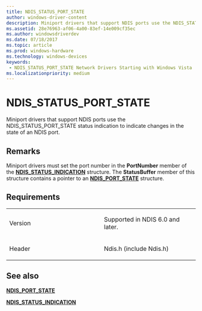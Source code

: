```yaml
---
title: NDIS_STATUS_PORT_STATE
author: windows-driver-content
description: Miniport drivers that support NDIS ports use the NDIS_STATUS_PORT_STATE status indication to indicate changes in the state of an NDIS port.
ms.assetid: 28e76963-af06-4a00-83ef-14e009cf35ec
ms.author: windowsdriverdev 
ms.date: 07/18/2017 
ms.topic: article 
ms.prod: windows-hardware 
ms.technology: windows-devices 
keywords:
 - NDIS_STATUS_PORT_STATE Network Drivers Starting with Windows Vista
ms.localizationpriority: medium
---
```


# NDIS\_STATUS\_PORT\_STATE


Miniport drivers that support NDIS ports use the NDIS\_STATUS\_PORT\_STATE status indication to indicate changes in the state of an NDIS port.

Remarks
-------

Miniport drivers must set the port number in the **PortNumber** member of the [**NDIS\_STATUS\_INDICATION**](https://msdn.microsoft.com/library/windows/hardware/ff567373) structure. The **StatusBuffer** member of this structure contains a pointer to an [**NDIS\_PORT\_STATE**](https://msdn.microsoft.com/library/windows/hardware/ff566800) structure.

Requirements
------------

<table>
<colgroup>
<col width="50%" />
<col width="50%" />
</colgroup>
<tbody>
<tr class="odd">
<td><p>Version</p></td>
<td><p>Supported in NDIS 6.0 and later.</p></td>
</tr>
<tr class="even">
<td><p>Header</p></td>
<td>Ndis.h (include Ndis.h)</td>
</tr>
</tbody>
</table>

## See also


[**NDIS\_PORT\_STATE**](https://msdn.microsoft.com/library/windows/hardware/ff566800)

[**NDIS\_STATUS\_INDICATION**](https://msdn.microsoft.com/library/windows/hardware/ff567373)

 

 




